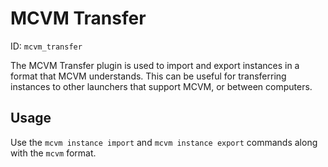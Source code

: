 # MCVM Transfer
ID: `mcvm_transfer`

The MCVM Transfer plugin is used to import and export instances in a format that MCVM understands. This can be useful for transferring instances to other launchers that support MCVM, or between computers.

## Usage
Use the `mcvm instance import` and `mcvm instance export` commands along with the `mcvm` format.
